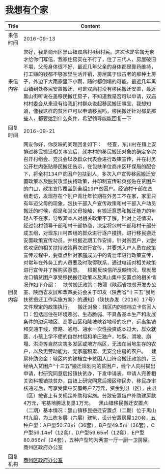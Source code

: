 # <a href="http://www.shangluo.gov.cn/zmhd/ldxxxx.jsp?urltype=leadermail.LeaderMailContentUrl&wbtreeid=1112&leadermailid=3813">我想有个家</a>
|Title|Content|
|:---:|---|
|来信时间|2016-09-13|
|来信内容|您好，我是商州区黑山镇双庙村4组村民。这次也是实属无奈才给你们写信，我家住房实在不行了，住了三代人，房屋破旧不堪，父母身体很不好，最近几年父亲的身体都是靠药维持，打工赚的钱都不够家里生活开销，房屋属于很古老的那种土房子，外边下大雨家里下小雨，随时都倒塌的可能，最近几年黑山镇到处移民安置搬迁，可是双庙村没有移民搬迁安置，最近黑山街听说在盖移民搬迁房子，不知道我是否可以申请，双庙村村委会从来没有给我们村群众说起移民搬迁事宜，我想知道，像我这样的贫困户可以申请移民吗，移民搬迁针对都是那些人，都要达到什么条件，希望领导能能回复一下|
|回复时间|2016-09-21|
|回复内容|网友你好，你反映的问题回复如下：    经查，东川村在镇上安排过移民搬迁相关事宜后，就本村的移民搬迁对象的确定多次召开村组会、党员会以及群众代表会进行政策宣传，并在村务公开栏内张贴移民搬迁告示，在包扶单位商州区环保局的配合下，将全村134户贫困户包扶到人，多次入户宣传移民搬迁安置政策以及脱贫攻坚扶持政策，并印制宣传彩页张贴在贫困户的门口，政策宣传覆盖到全组19户贫困户。经镇村干部在四组走访，发现存在个别户青壮年长期在外务工不在家，家里只有年迈父母的现象，包扶干部入户宣传政策和村干部入户动员搬迁的时候，都是和其父母接触，有搬迁意愿和搬迁能力的年轻人不在家，导致其本人对相关政策不了解。针对上述情况，经过包村领导干部和村干部协商，决定将包村干部和村干部分成五组，对现东川村四组的群众进行逐户摸排，进行移民搬迁安置政策宣传动员，并根据近期工作安排，针对贫困户，对脱贫攻坚的相关扶持政策再次进行宣传，并要求入户人员在政策宣传过程中，要重点针对家庭成员中的青壮年进行政策宣传，对常年在外务工的人员要及时取得联系，通过电话对相关政策进行宣传并了解购买意愿。    根据反映信所反映情况，现就黑龙口镇贫困户享受移民搬迁政策以及黑山集中安置点的相关情况作如下介绍：    扶贫搬迁政策：按照《陕西省扶贫开发办公室、陕西省发展和改革委员会关于印发〈陕西省“十三五”易地扶贫搬迁工作实施方案〉的通知》（陕扶办发〔2016〕17号）文件规定的政策执行。    搬迁对象：辖区内的建档立卡贫困人口：包括居住在环境恶劣、生态脆弱、不具备基本生产和发展条件的边远地区、高寒山区和陡坡峡谷地带的农户，远离集镇和交通干线，修路、通电、通水一次性投资成本过大，群众就医、小孩上学不便的自然村组和单庄独户，地裂、滑坡、崩塌、洪涝等自然灾害多发区或地方病区，无法在当地生存的农户，以及无劳动能力、无家庭积累、无安全住房的农户。    建房补助资金：辖区内的建档立卡贫困人口符合搬迁政策的，已经纳入贫困户“十三五”搬迁规划内的贫困户，经个人向村提出申请，村研究同意后报镇扶贫办，下发申请表，申请人完善相关资料报镇扶贫办，由镇上研究同意后报区移民办，移民办审核通过后，可享受集中安置每户7万元，资金到县（区），由县（区）按省上有关规定补助和实施。分散安置每户补助建房款4万元，宅基地腾退复垦1万元。    黑山镇移民搬迁安置点（二期）基本情况：黑山镇移民搬迁安置点（二期）位于黑山村九组，为三栋多层（六层）建筑，设计安置房屋120套，五种户型：A户型50.73㎡（36套），B户型49.5㎡（36套），C户型59.14㎡（12套），D户型59.65㎡（12套），E户型80.856㎡（24套），五种户型均为两室一厅一厨一卫房屋。商州区政府办公室|
|回复机构|<a href="../../categories/agencies/商州区政府办公室.md">商州区政府办公室</a>|